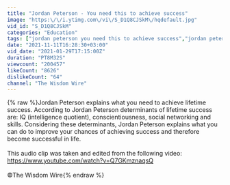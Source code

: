 ```yaml
---
title: "Jordan Peterson - You need this to achieve success"
image: "https:\/\/i.ytimg.com\/vi\/S_D1Q8CJSkM\/hqdefault.jpg"
vid_id: "S_D1Q8CJSkM"
categories: "Education"
tags: ["jordan peterson you need this to achieve success","jordan peterson you need this to succeed","jordan peterson what you need to achieve lifetime success"]
date: "2021-11-11T16:28:30+03:00"
vid_date: "2021-01-29T17:15:00Z"
duration: "PT8M32S"
viewcount: "200457"
likeCount: "8626"
dislikeCount: "64"
channel: "The Wisdom Wire"
---
```

{% raw %}Jordan Peterson explains what you need to achieve lifetime success. According to Jordan Peterson determinants of lifetime success are: IQ (intelligence quotient), conscientiousness, social networking and skills. Considering these determinants, Jordan Peterson explains what you can do to improve your chances of achieving success and therefore become successful in life.<br /><br />This audio clip was taken and edited from the following video:<br /><a rel="nofollow" target="blank" href="https://www.youtube.com/watch?v=Q7GKmznaqsQ">https://www.youtube.com/watch?v=Q7GKmznaqsQ</a><br /><br />©The Wisdom Wire{% endraw %}
